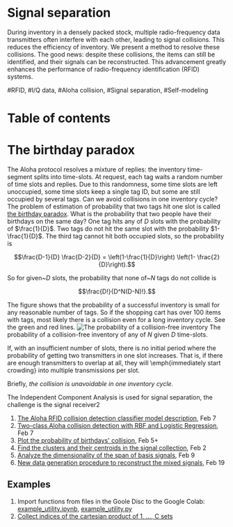 # Signal separation

During inventory in a densely packed stock, multiple radio-frequency data transmitters often interfere with each other, leading to signal collisions. This reduces the efficiency of inventory. We present a method to resolve these collisions. The good news: despite these collisions, the items can still be identified, and their signals can be reconstructed. This advancement greatly enhances the performance of radio-frequency identification (RFID) systems.

\#RFID, \#I/Q data,  \#Aloha collision, \#Signal separation, \#Self-modeling

# Table of contents

# The birthday paradox
The Aloha protocol resolves a mixture of replies: the inventory time-segment splits into time-slots.  At request, each tag waits a random number of time slots and replies. 
Due to this randomness, some  time slots are left  unoccupied, some time slots keep a single tag ID, but some are still occupied by several tags.  Can we avoid collisions in one inventory cycle? The problem of estimation of probability that two tags hit one slot is called [the birthday paradox](https://dialnet.unirioja.es/descarga/articulo/5997063.pdf). What is the probability that two people have their birthdays on the same day? One tag hits any of $`D`$ slots with the probability of $`\frac{1}{D}`$. Two tags do not hit the same slot with the probability $`1-\frac{1}{D}`$. The third tag cannot hit both occupied slots, so the probability is
```math
\frac{D-1}{D} \frac{D-2}{D} = \left(1-\frac{1}{D}\right) \left(1- \frac{2}{D}\right).
```
So for given~$`D`$ slots,  the probability that none of~$`N`$ tags do not collide is
```math
\frac{D!}{D^N(D-N)!}.
```
The figure shows that the probability of a successful inventory is small for any reasonable number of tags. So if the shopping cart has over 100 items with tags, most likely there is a collision even for a long inventory cycle. See the green and red lines. 
![The probability of a collision-free inventory](/latex/pr_collision-free.png)
The probability of a collision-free inventory of any of $`N`$ given $`D`$ time-slots.

If, with an insufficient number of slots, there is no initial period where the probability of getting two transmitters in one slot increases. That is, if there are enough transmitters to overlap at all, they will \emph{immediately start crowding} into multiple transmissions per slot.

Briefly, *the collision is unavoidable in one inventory cycle.*




The Independent Component Analysis is used for signal separation, the challenge is the signal receiver2

1. [The Aloha RFID collision detection classifier model description](latex/CollisionDetector.pdf), Feb 7
2. [Two-class Aloha collision detection with RBF and Logistic Regression](ipynb/AlohaCollisionDetector2class_Feb7.ipynb), Feb 7
3. [Plot the probability of birthdays' collision](ipynb/1_Plot_Birthday_Probability_NQ.ipynb)<!-- for no birthday, one, two, and three or more birthdays on the same day-->, Feb 5+
4. [Find the clusters and their centroids in the signal collection](/ipynb/9_Distance_to_6bit.ipynb), Feb 2
5. [Analyze the dimensionality of the span of basis signals](/ipynb/10_SingularValuesDecomposition.ipynb), Feb 9
6. [New data generation procedure to reconstruct the mixed signals](/ipynb/11_GetData_FindTheBasis.ipynb), Feb 19
   
## Examples
1. Import functions from files in the Goole Disc to the Google Colab: [example_utility.ipynb](examples/example_utility.ipynb), [example_utility.py](examples/example_utility.py)
2. [Collect indices of the cartesian product of 1, ..., C sets](examples/16_Example_Cartesian_UpToC.ipynb)
